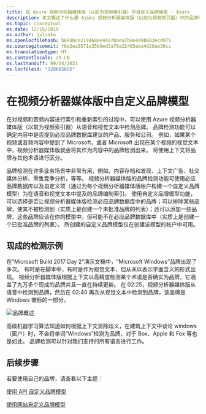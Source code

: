 ```yaml
---
title: 在 Azure 视频分析器媒体版（以前为视频索引器）中自定义品牌模型 - Azure
description: 本文概述了什么是 Azure 视频分析器媒体版（以前为视频索引器）中的品牌模型，以及如何自定义它。
ms.topic: conceptual
ms.date: 12/15/2019
ms.author: juliako
ms.openlocfilehash: b698bce219468ee44a78aea7b8e449b603ecd975
ms.sourcegitcommit: f6e2ea5571e35b9ed3a79a22485eba4d20ae36cc
ms.translationtype: HT
ms.contentlocale: zh-CN
ms.lasthandoff: 09/24/2021
ms.locfileid: "128665656"
---
```

# <a name="customize-a-brands-model-in-video-analyzer-for-media"></a>在视频分析器媒体版中自定义品牌模型

在对视频和音频内容进行索引和重新索引的过程中，可以使用 Azure 视频分析器媒体版（以前为视频索引器）从语音和视觉文本中检测品牌。 品牌检测功能可以确定内容中是否提到必应品牌数据库建议的产品、服务和公司。 例如，如果某个视频或音频内容中提到了 Microsoft，或者 Microsoft 出现在某个视频的视觉文本中，视频分析器媒体版就会将其作为内容中的品牌检测出来。 将使用上下文将品牌与其他术语进行区分。

品牌检测在许多业务场景中非常有用，例如，内容存档和发现、上下文广告、社交媒体分析、零售竞争分析，等等。 视频分析器媒体版的品牌检测功能可使用必应品牌数据库以及自定义项（通过为每个视频分析器媒体版帐户构建一个自定义品牌模型）为在语音和视觉文本中提及的品牌编制索引。 使用自定义品牌模型功能，可以选择是否让视频分析器媒体版检测必应品牌数据库中的品牌；可以排除某些品牌，使其不被检测到（实质上是创建一个未批准品牌的列表）；还可以添加一些品牌，这些品牌应该在你的模型中，但可能不在必应品牌数据库中（实质上是创建一个已批准品牌的列表）。 所创建的自定义品牌模型仅在创建该模型的帐户中可用。

## <a name="out-of-the-box-detection-example"></a>现成的检测示例

在“Microsoft Build 2017 Day 2”演示文稿中，“Microsoft Windows”品牌出现了多次。 有时是在脚本中，有时是作为视觉文本，但从未以表示字面含义的形式出现。 视频分析器媒体版根据上下文以高精度检测某个术语是否确实为品牌，它涵盖了九万多个现成的品牌并且一直在持续更新。 在 02:25，视频分析器媒体版从语音中检测到品牌，然后在 02:40 再次从视觉文本中检测到品牌，该品牌是 Windows 徽标的一部分。

![品牌概述](./media/content-model-customization/brands-overview.png)

高级机器学习算法知道如何根据上下文消除歧义，在建筑上下文中谈论 windows（窗户）时，不会将单词“Windows”检测为品牌，对于 Box、Apple 和 Fox 等也是如此。 品牌检测可以针对我们支持的所有语言进行工作。  

## <a name="next-steps"></a>后续步骤

若要使用自己的品牌，请查看以下主题：

[使用 API 自定义品牌模型](customize-brands-model-with-api.md)

[使用网站自定义品牌模型](customize-brands-model-with-website.md)
